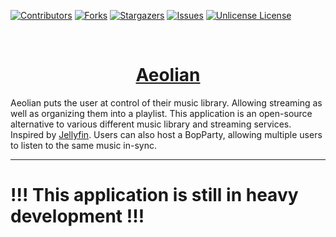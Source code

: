 [![Contributors][contributors-shield]][contributors-url]
[![Forks][forks-shield]][forks-url]
[![Stargazers][stars-shield]][stars-url]
[![Issues][issues-shield]][issues-url]
[![Unlicense License][license-shield]][license-url]

<br />
<div align="center">
  <h1><a href="https://github.com/kest-dev/Aeolian">Aeolian</a></h1>
</div>

Aeolian puts the user at control of their music library. Allowing streaming as well as organizing them into a playlist. This application is an open-source alternative to various different music library and streaming services. Inspired by [Jellyfin](https://github.com/jellyfin/jellyfin). Users can also host a BopParty, allowing multiple users to listen to the same music in-sync.

---
# !!! This application is still in heavy development !!!


[contributors-shield]: https://img.shields.io/github/contributors/kest-dev/Aeolian.svg?style=for-the-badge
[contributors-url]: https://github.com/kest-dev/Aeolian/graphs/contributors
[forks-shield]: https://img.shields.io/github/forks/kest-dev/Aeolian.svg?style=for-the-badge
[forks-url]: https://github.com/kest-dev/Aeolian/network/members
[stars-shield]: https://img.shields.io/github/stars/kest-dev/Aeolian.svg?style=for-the-badge
[stars-url]: https://github.com/kest-dev/Aeolian/stargazers
[issues-shield]: https://img.shields.io/github/issues/kest-dev/Aeolian.svg?style=for-the-badge
[issues-url]: https://github.com/kest-dev/Aeolian/issues
[license-shield]: https://img.shields.io/github/license/kest-dev/Aeolian.svg?style=for-the-badge
[license-url]: https://github.com/kest-dev/Aeolian/blob/master/LICENSE.txt
[linkedin-shield]: https://img.shields.io/badge/-LinkedIn-black.svg?style=for-the-badge&logo=linkedin&colorB=555
[product-screenshot]: images/screenshot.png
[csharp-shield]: https://img.shields.io/badge/c%23-%23239120.svg?style=for-the-badge&logo=csharp&logoColor=white